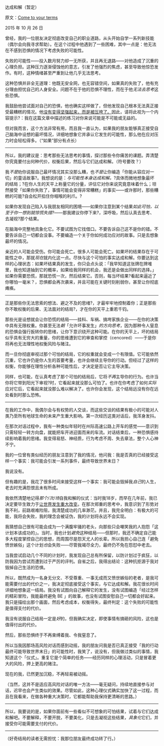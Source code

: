 达成和解（暂定）

原文：[Come to your terms](https://mindingourway.com/come-to-your-terms/)

2015 年 10 月 26 日

曾经，我的一位朋友决定彻底改变自己的职业道路，从头开始自学一系列新技能（偶尔会向我寻求帮助）。在这个过程中他遇到了一些困难，其中一点是：他无法在不感到恐惧的情况下考虑失败的可能性。

失败的可能性——投入数月努力却一无所获，并且再无退路——对他造成了沉重的心理负担。这种压力逐渐侵蚀他的意志，引发了他强烈的焦虑，甚至导致他惊恐发作。有时，这种情绪甚至严重到让他几乎无法思考。

这种恐惧并非全无道理：他既无安全网，也无容错空间，如果真的失败了，他有充分理由担忧自己的人身安全。问题不在于他的恐惧不理性，而在于他*无法去思考*这些恐惧。

我鼓励他尝试面对自己的恐惧，他也确实这样做了，但他发现自己根本无法真正接受最糟糕的情况。他[没有变得坚强起来，而是被压垮了。](https://mindingourway.com/being-unable-to-despair/)因此，请将此视为一个内容提示?：我在这篇文章中描述的练习对你来说可能是不可能或无益的。

但对我而言，这个方法非常有用，而且我一直认为，如果我的朋友能够真正接受自己脑海中设想的最坏情况，详细地想象它并承认它发生的可能性，那么他在应对压力时会轻松得多。（“如果”部分有点长）

------

所以，我的建议是：思考那些无法思考的事情，探讨那些令你痛苦的课题。弄清楚你究竟要付出何种代价，权衡后果，然后与它们达成和解。（符号要改？）

我*不是*劝你说服自己最坏情况其实没那么糟，也*不是*让你编造「你能从容应对一切」的童话故事?。我想说的是：*与可能性本身达成和解。*?具体而微地想象最坏的结局；?在你人生的天平上称量它的分量，评估它对你来说究竟意味着什么；坦然接受「如果你失败了，事情可能会变得非常糟糕」的事实——或许那时，那些糟糕的可能?自会松开掐住你咽喉的利爪。?

如果你发现自己陷入与我朋友相同的困境——如果你注意到某个结果*如此可怕，以至于你一想到就惊慌失措?*——那我建议你停下来?，深呼吸，然后认真去思考、去凝视?那个结果。

 在脑海中完整地具象化它。不要试图为它找借口。不要告诉自己这不是你的错。不要告诉自己一切都会没事。不要编造一个关于你如何成功应对的故事。只是去想象最坏的情况。

亲近的人可能会受伤。你可能会死亡。很多人可能会死亡。如果坏的结果存在于可能性之中，那就*现在*就内化这一点。尽快与这个可怕的事实达成和解。你要达到这样的心理状态：如果坏结果真的发生，你只会点头说：「我早知道这张牌在牌堆里，我也知道抽到它的概率，如果给我同样的机会，我还是会做出同样的选择。」如果你需要恐慌，那就恐慌一次，然后结束它。否则，每当坏结果?看起来逼近了你哪怕一毫米？，恐惧都会再次袭来，并且可能在关键时刻削弱你，甚至让你彻底瘫痪。

------

正是那些你无法思索的想法、避之不及的思绪?，才最牢牢地控制着你；正是那些你不敢权衡的后果、无法面对的结局?，才在你的天平上重若千钧。

那些光是设想就会让你恐慌的结局——挂科、车祸、搞垮家族企业——在你的决策中具有无限权重。你甚至无法*朝*「允许坏事发生」*的方向思考*，因为那种令人窒息的恐惧会强行扳转你的思绪，让你下意识绕开这种可能。在你的天平上，坏的结局似乎具有无穷大的重量，你的思维遭到它的审查和掌控（cencored）——于是你将再也无法理性地权衡风险与赌注。

而一旦你彻底审视过那个可怕的结局，它的权重就会变成一个有限值。它可能依然沉重，它也许仍是你人生的首要考量，也许会继续主导你的行动。但经过了这样的权衡，你能够在理性分析各种可能性后，才决定是否让它主导决策。

同样，也可能，在认真考虑了那个可怕的结局后，它将*不再*主导你的行为。也许当你将它带到阳光下审视?时，它看起来就没那么可怕了。也许在你考虑了如何*实际*应对它后，它看起来就没那么难以解决了。也许你会发现，这个结局远没有你在远处看到时那么恐怖。

------

在我的工作中，我偶尔会与有权势的人交谈，而这些交谈的结果有极小的可能对人类乃至所有地球生命的未来产生重大影响。第一次经历这类对话后，我浑身发抖。

在那次对话过程中，我有一种类似年轻时在州际高速公路上开车的感觉——意识到只需轻轻一转方向盘，就能把车开进迎面而来的车流。对话结束后，一种恐惧感持续影响着我的思绪。我变得易怒、神经质，行为考虑不周、失去章法，整个人心神不宁。

我的一位曾有类似经历的朋友注意到了我的情况，他问我：我是否真的已经接受这样一个事实：我可能会引发一系列事件，最终导致世界末日？

我说没有。

但有趣的是，我花了很多时间来接受这样一个事实：我可能会毁掉我*自己*的人生，老去时充满怨恨且未有所成。

我依然清楚地记得*那个/次/场*自我和解的仪式：当时我18岁，而早在几年前，我已决定要毕生致力于[让世界发生重大改变](https://mindingourway.com/on-saving-the-world/)。在那次郑重的思考中，我意识到了形势对我不利，前路艰难险阻，我清楚成功的几率渺茫。并且，我完全明白：有极大的可能，我将会失败，我的理念会被证伪，我的计划将永远不会实现。

我猜想自己很有可能会成为一个满腹牢骚的老头，向那些只会嘲笑我的人抱怨「这计划本该成功的」。当时，我也计划*避免*这种结局——但那时，我还不确定自己能多大程度掌控自己的思想，而周围尽是怨天尤人的长辈。所以我担心自己连「避免愤世嫉俗」这个计划*也*会失败——尽管我竭尽全力，最终仍不免在怨怼中老去。

当我尝试启动几个不同的计划时，我发现自己总有所保留，以防计划过于疯狂，以防我因为尝试而遭到过于严厉的评判。自省之后，我得出结论：这种抗拒源于我对毁掉自己生活的恐惧。

所以，既然成为一名身无分文、不受尊重、一事无成而又愤世嫉俗的老者，是我可能需要付出的代价之一，我决定彻底接受这个事实，与它达成和解。我花很长时间详细地想象这一结局。我没有试图向自己解释它的发生，没有试图编造「经过怎样的精彩冒险，我能最终避免 BE 」的故事，也没有试图安慰自己一切都会好起来。我只是描绘出那个画面，然后考虑成本，权衡得失，最终判定：这个失败的可能性是值得支付的代价。

我没有说服自己结局一定是*好*的，但我确实决定，即使事情有搞砸的风险，这也是值得付出的代价。

然后，那些恐惧终于不再束缚着我、令我窒息了。

所以当我因那场高风险对话而感到动摇，我的朋友问我是否已真正接受「我的行动最终可能导致世界末日」的可能性时，我笑了，说没有，但我做过类似的事情，我知道这个「仪式」。重复它是个简单的任务——经历同样的心理活动，只是冒着更大的风险，押上更高的赌注。

现在的我，已然更加沉稳，不再轻易被动摇。

（当然，这并不是适应高风险对话的唯一方法——毫无疑问，持续地直接参与对话，迟早也会产生类似的效果。尽管如此，这种心理仪式确实加快了这一过程，而且在我看来，在做各种重大决策时，它都能帮助我保持更清晰的思路。）

------

所以，我要说的是，如果你面前有一些看似不可想象的可怕结果，试着与它们达成和解吧。不要解释，不要开脱，不要美化，只是去凝视这些结果，*具象化*它们，并接受你可能需要支付的代价。

------

（好奇结局的读者无需担忧：我那位朋友最终成功转了行。）
